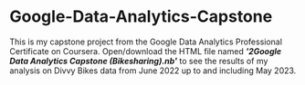 # Google-Data-Analytics-Capstone
This is my capstone project from the Google Data Analytics Professional Certificate on Coursera. Open/download the HTML file named ***'2Google Data Analytics Capstone (Bikesharing).nb'*** to see the results of my analysis on Divvy Bikes data from June 2022 up to and including May 2023.
